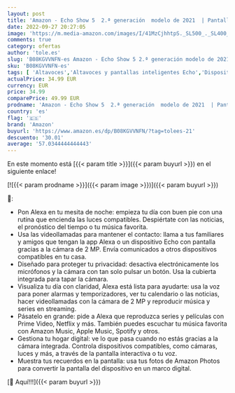 ```yaml
---
layout: post
title: 'Amazon - Echo Show 5  2.ª generación  modelo de 2021  | Pantalla inteligente con Alexa y cámara de 2 MP | Blanco'
date: 2022-09-27 20:27:05
image: 'https://m.media-amazon.com/images/I/41MzCjhhtpS._SL500_._SL400_.jpg'
comments: true
category: ofertas
author: 'tole.es'
slug: 'B08KGVVNFN-es Amazon - Echo Show 5 2.ª generación modelo de 2021 |...'
sku: 'B08KGVVNFN-es'
tags: [ 'Altavoces','Altavoces y pantallas inteligentes Echo','Dispositivos Amazon','Dispositivos Amazon y Accesorios','Electrónica','Equipos de audio y Hi-Fi','Pantallas inteligentes','alexa','amazon','🇪🇸', ]
actualPrice: 34.99 EUR
currency: EUR
price: 34.99
comparePrice: 49.99 EUR
prodname: 'Amazon - Echo Show 5  2.ª generación  modelo de 2021  | Pantalla inteligente con Alexa y cámara de 2 MP | Blanco'
country: 'es'
flag: '🇪🇸'
brand: 'Amazon'
buyurl: 'https://www.amazon.es/dp/B08KGVVNFN/?tag=tolees-21'
descuento: '30.01'
average: '57.0344444444443'
---
```


En este momento está [{{< param title >}}]({{< param buyurl >}}) en el siguiente enlace!

[![{{< param prodname >}}]({{< param image >}})]({{< param buyurl >}})

🔎:

- Pon Alexa en tu mesita de noche: empieza tu día con buen pie con una rutina que encienda las luces compatibles. Despiértate con las noticias, el pronóstico del tiempo o tu música favorita.
- Usa las videollamadas para mantener el contacto: llama a tus familiares y amigos que tengan la app Alexa o un dispositivo Echo con pantalla gracias a la cámara de 2 MP. Envía comunicados a otros dispositivos compatibles en tu casa.
- Diseñado para proteger tu privacidad: desactiva electrónicamente los micrófonos y la cámara con tan solo pulsar un botón. Usa la cubierta integrada para tapar la cámara.
- Visualiza tu día con claridad, Alexa está lista para ayudarte: usa la voz para poner alarmas y temporizadores, ver tu calendario o las noticias, hacer videollamadas con la cámara de 2 MP y reproducir música y series en streaming.
- Pásatelo en grande: pide a Alexa que reproduzca series y películas con Prime Video, Netflix y más. También puedes escuchar tu música favorita con Amazon Music, Apple Music, Spotify y otros.
- Gestiona tu hogar digital: ve lo que pasa cuando no estás gracias a la cámara integrada. Controla dispositivos compatibles, como cámaras, luces y más, a través de la pantalla interactiva o tu voz.
- Muestra tus recuerdos en la pantalla: usa tus fotos de Amazon Photos para convertir la pantalla del dispositivo en un marco digital.

[🛒 Aquí!!!]({{< param buyurl >}})
